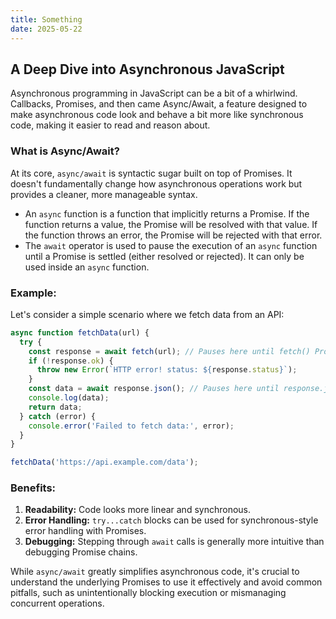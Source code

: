 ```yaml
---
title: Something
date: 2025-05-22
---
```


## A Deep Dive into Asynchronous JavaScript

Asynchronous programming in JavaScript can be a bit of a whirlwind. Callbacks, Promises, and then came Async/Await, a feature designed to make asynchronous code look and behave a bit more like synchronous code, making it easier to read and reason about.

### What is Async/Await?

At its core, `async/await` is syntactic sugar built on top of Promises. It doesn't fundamentally change how asynchronous operations work but provides a cleaner, more manageable syntax.

*   An `async` function is a function that implicitly returns a Promise. If the function returns a value, the Promise will be resolved with that value. If the function throws an error, the Promise will be rejected with that error.
*   The `await` operator is used to pause the execution of an `async` function until a Promise is settled (either resolved or rejected). It can only be used inside an `async` function.

### Example:

Let's consider a simple scenario where we fetch data from an API:

```javascript
async function fetchData(url) {
  try {
    const response = await fetch(url); // Pauses here until fetch() Promise resolves
    if (!response.ok) {
      throw new Error(`HTTP error! status: ${response.status}`);
    }
    const data = await response.json(); // Pauses here until response.json() Promise resolves
    console.log(data);
    return data;
  } catch (error) {
    console.error('Failed to fetch data:', error);
  }
}

fetchData('https://api.example.com/data');
```

### Benefits:

1.  **Readability:** Code looks more linear and synchronous.
2.  **Error Handling:** `try...catch` blocks can be used for synchronous-style error handling with Promises.
3.  **Debugging:** Stepping through `await` calls is generally more intuitive than debugging Promise chains.

While `async/await` greatly simplifies asynchronous code, it's crucial to understand the underlying Promises to use it effectively and avoid common pitfalls, such as unintentionally blocking execution or mismanaging concurrent operations. 